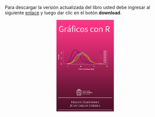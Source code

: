 Para descargar la versión actualizada del libro usted debe ingresar al siguiente [enlace](https://github.com/fhernanb/Graficos-con-R/blob/master/_book/Graficos_con_R.pdf) y luego dar clic en el botón __download__.
<p align="center">
  <img src="images/portada.png" width="180">
</p>
